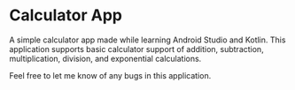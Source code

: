 # Calculator App

A simple calculator app made while learning Android Studio and Kotlin. This application supports basic calculator support of addition, subtraction, multiplication, division, and exponential calculations.

Feel free to let me know of any bugs in this application.
